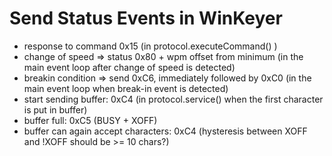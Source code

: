# Send Status Events in WinKeyer

 - response to command 0x15 (in protocol.executeCommand() )
 - change of speed => status 0x80 + wpm offset from minimum (in the main event loop after change of speed is detected)
 - breakin condition => send 0xC6, immediately followed by 0xC0 (in the main event loop when break-in event is detected)
 - start sending buffer: 0xC4 (in protocol.service() when the first character is put in buffer)
 - buffer full: 0xC5 (BUSY + XOFF)
 - buffer can again accept characters: 0xC4 (hysteresis between XOFF and !XOFF should be >= 10 chars?)


